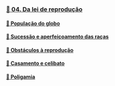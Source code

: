 ### [📑 04. Da lei de reprodução](#lde.3.04)
#### [📃 População do globo](#lde.3.04.1)
#### [📃 Sucessão e aperfeiçoamento das raças](#lde.3.04.2)
#### [📃 Obstáculos à reprodução](#lde.3.04.3)
#### [📃 Casamento e celibato](#lde.3.04.4)
#### [📃 Poligamia](#lde.3.04.5)
